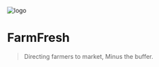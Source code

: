 ![logo](https://devfolio-prod.s3.ap-south-1.amazonaws.com/hackathons/63b3a379347c43328212ef6618c1aaa3/projects/d2075518e1fc447ab201867aafba9f32/3e837651-6c2c-4e84-8f83-1797ba6b824f.jpeg)
# FarmFresh
> Directing farmers to market,
Minus the buffer.